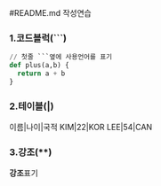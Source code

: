 #README.md 작성연습 

### 1.코드블럭(```)

```python
// 첫줄 ```옆에 사용언어를 표기
def plus(a,b) {
  return a + b
}
```

### 2.테이블(|)
이름|나이|국적
KIM|22|KOR
LEE|54|CAN

### 3.강조(**)
**강조**표기



